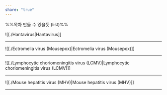 ```yaml
---
share: "true"
---
```

%%목차 만들 수 있을듯 (list)%%

![[./Hantavirus|Hantavirus]]

---
![[./Ectromelia virus (Mousepox)|Ectromelia virus (Mousepox)]]

---

![[./Lymphocytic choriomeningitis virus (LCMV)|Lymphocytic choriomeningitis virus (LCMV)]]

---

![[./Mouse hepatitis virus (MHV)|Mouse hepatitis virus (MHV)]]

---
